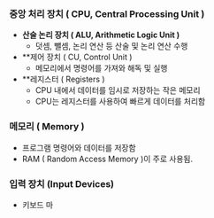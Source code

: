 ### 중앙 처리 장치 ( CPU, Central Processing Unit )
- **산술 논리 장치 ( ALU, Arithmetic Logic Unit )**
	- 덧셈, 뺄셈, 논리 연산 등 산술 및 논리 연산 수행
- **제어 장치 ( CU, Control Unit )
	- 메모리에서 명령어를 가져와 해독 및 실행
- **레지스터 ( Registers )
	- CPU 내에서 데이터를 임시로 저장하는 작은 메모리
	- CPU는 레지스터를 사용하여 빠르게 데이터를 처리함
### 메모리 ( Memory )
- 프로그램 명령어와 데이터를 저장함
- RAM ( Random Access Memory )이 주로 사용됨.

### 입력 장치 (Input Devices)
- 키보드 마